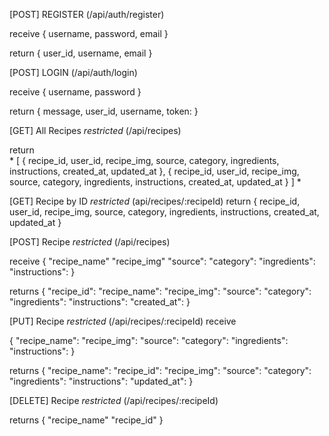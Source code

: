 [POST] REGISTER (/api/auth/register)

  receive
{
  username,
  password,
  email
}

return {
  user_id,
  username,
  email
}

[POST] LOGIN (/api/auth/login)

  receive
{
  username,
  password
}

return {
  message,
  user_id,
  username,
  token:
}

[GET] All Recipes *restricted* (/api/recipes)

return   
*
[
    {
       recipe_id,
       user_id,
       recipe_img,
       source,
       category,
       ingredients,
       instructions,
       created_at,
       updated_at
    },
    {
       recipe_id,
       user_id,
       recipe_img,
       source,
       category,
       ingredients,
       instructions,
       created_at,
       updated_at
    }
]
*
  
[GET] Recipe by ID *restricted* (api/recipes/:recipeId)
return
 {
   recipe_id,
   user_id,
   recipe_img,
   source,
   category,
   ingredients,
   instructions,
   created_at,
   updated_at
 }

[POST] Recipe *restricted* (/api/recipes)

receive 
{
    "recipe_name"
    "recipe_img"
    "source":
    "category": 
    "ingredients": 
    "instructions": 
}

returns
{
    "recipe_id":
    "recipe_name":
    "recipe_img": 
    "source": 
    "category": 
    "ingredients": 
    "instructions": 
    "created_at": 
}

[PUT] Recipe *restricted* (/api/recipes/:recipeId)
receive 

{
    "recipe_name":
    "recipe_img":
    "source":
    "category": 
    "ingredients": 
    "instructions": 
}

returns
{
    "recipe_name":
    "recipe_id":
    "recipe_img": 
    "source": 
    "category": 
    "ingredients": 
    "instructions": 
    "updated_at": 
}


[DELETE] Recipe *restricted* (/api/recipes/:recipeId)

returns
{
  "recipe_name"
  "recipe_id"
}

